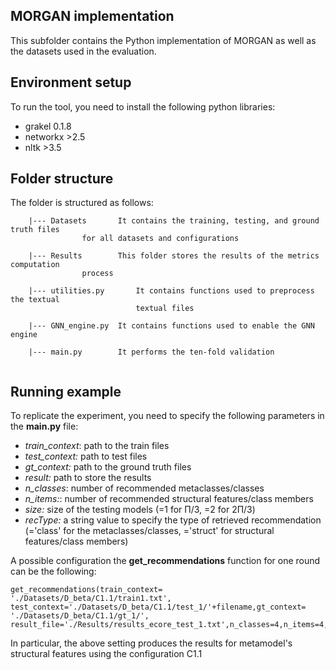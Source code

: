 ##  MORGAN implementation

This subfolder contains the Python implementation of MORGAN as well as the datasets used in the evaluation.
## Environment setup
To run the tool, you need to install the following python libraries:

 - grakel 0.1.8
 - networkx >2.5 
 - nltk >3.5

## Folder structure 

The folder is structured as follows:
```
 	|--- Datasets		It contains the training, testing, and ground truth files 											
				for all datasets and configurations
				
	|--- Results 		This folder stores the results of the metrics computation 			   
				process
						
	|--- utilities.py   	It contains functions used to preprocess the textual    								
	                    	textual files
				
	|--- GNN_engine.py	It contains functions used to enable the GNN engine
	
	|--- main.py		It performs the ten-fold validation 
      
```

## Running example

To replicate the experiment, you need to specify the following parameters in the **main.py** file:

 - *train_context*: path to the train files 
 - *test_context:* path to test files
 - *gt_context:* path to the ground truth files
 - *result:* path to store the results 
 - *n_classes*: number of recommended metaclasses/classes 
 - *n_items:*: number of recommended structural features/class members
 - *size:* size of the testing models (=1 for Π/3, =2 for 2Π/3)
 - *recType:* a string value to specify the type of retrieved recommendation (='class' for the metaclasses/classes, ='struct' for structural features/class members)


A possible configuration the **get_recommendations** function for one round can be the following:

    get_recommendations(train_context= './Datasets/D_beta/C1.1/train1.txt', test_context='./Datasets/D_beta/C1.1/test_1/'+filename,gt_context= './Datasets/D_beta/C1.1/gt_1/',  result_file='./Results/results_ecore_test_1.txt',n_classes=4,n_items=4,size=2,recType='struct')
In particular, the above setting produces the results for metamodel's structural features using the configuration C1.1 
